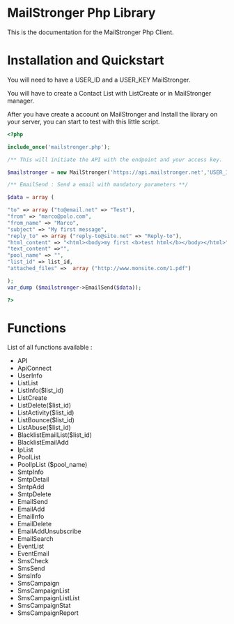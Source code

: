 # MailStronger Php Library

This is the documentation for the MailStronger Php Client.

# Installation and Quickstart

You will need to have a USER_ID and a USER_KEY MailStronger.

You will have to create a Contact List with ListCreate or in MailStronger manager.

After you have create a account on MailStronger and Install the library on your server, you can start to test with this little script.

```php
<?php

include_once('mailstronger.php');

/** This will initiate the API with the endpoint and your access key.  **/

$mailstronger = new MailStronger('https://api.mailstronger.net','USER_ID','USER_KEY');

/** EmailSend : Send a email with mandatory parameters **/ 

$data = array (

"to" => array ("to@email.net" => "Test"),
"from" => "marco@polo.com",
"from_name" => "Marco",
"subject" => "My first message",
"reply_to" => array ("reply-to@site.net" => "Reply-to"),
"html_content" => "<html><body>my first <b>test html</b></body></html>",
"text_content" =>"",
"pool_name" => "",
"list_id" => list_id,
"attached_files" =>  array ("http://www.monsite.com/1.pdf")

);
var_dump ($mailstronger->EmailSend($data));

?>
```
# Functions

List of all functions available :

* API
* ApiConnect
* UserInfo
* ListList
* ListInfo($list_id)
* ListCreate
* ListDelete($list_id)
* ListActivity($list_id)
* ListBounce($list_id)
* ListAbuse($list_id)
* BlacklistEmailList($list_id)
* BlacklistEmailAdd
* IpList
* PoolList
* PoolIpList ($pool_name)
* SmtpInfo
* SmtpDetail
* SmtpAdd
* SmtpDelete
* EmailSend
* EmailAdd
* EmailInfo
* EmailDelete
* EmailAddUnsubscribe
* EmailSearch
* EventList
* EventEmail
* SmsCheck
* SmsSend
* SmsInfo
* SmsCampaign
* SmsCampaignList
* SmsCampaignListList
* SmsCampaignStat
* SmsCampaignReport
